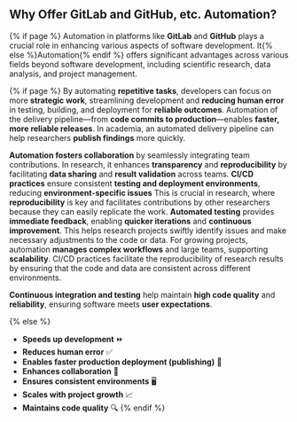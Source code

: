 ## Why Offer <i class="fab fa-gitlab"></i> **GitLab** and <i class="fab fa-github"></i> **GitHub**, etc. Automation?

{% if page %}
Automation in platforms like **GitLab** and **GitHub** plays a crucial role in enhancing various aspects of software development.
It{% else %}Automation{% endif %} offers significant advantages across various fields beyond software development, including scientific research, data analysis, and project management.

{% if page %}
By automating **repetitive tasks**, developers can focus on more **strategic work**, streamlining development and **reducing human error** in testing, building, and deployment for **reliable outcomes**. 
Automation of the delivery pipeline—from **code commits to production**—enables **faster, more reliable releases**.
In academia, an automated delivery pipeline can help researchers **publish findings** more quickly.

**Automation fosters collaboration** by seamlessly integrating team contributions. 
In research, it enhances **transparency** and **reproducibility** by facilitating **data sharing** and **result validation** across teams.
**CI/CD practices** ensure consistent **testing and deployment environments**, reducing **environment-specific issues** 
This is crucial in research, where **reproducibility** is key and facilitates contributions by other researchers because they can easily replicate the work.
**Automated testing** provides **immediate feedback**, enabling **quicker iterations** and **continuous improvement**.
This helps research projects swiftly identify issues and make necessary adjustments to the code or data.
For growing projects, automation **manages complex workflows** and large teams, supporting **scalability**.
CI/CD practices facilitate the reproducibility of research results by ensuring that the code and data are consistent across different environments.

**Continuous integration and testing** help maintain **high code quality** and **reliability**, ensuring software meets **user expectations**.

{% else %}
- **Speeds up development** ⏩
- **Reduces human error** ✅
- **Enables faster production deployment (publishing)** 📅
- **Enhances collaboration** 🤝
- **Ensures consistent environments** 🖥️
- **Scales with project growth** 📈
- **Maintains code quality** 🔍
{% endif %}

